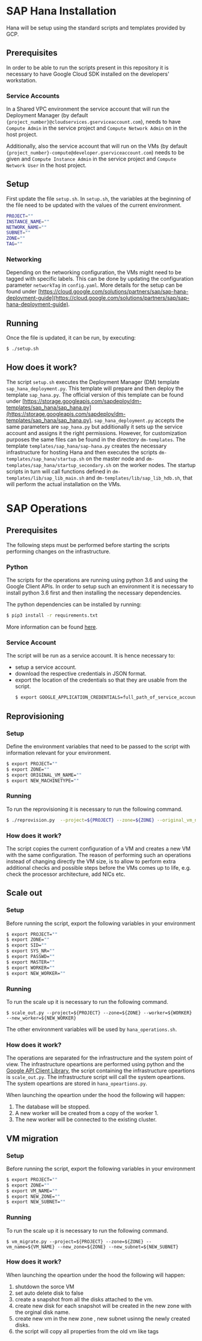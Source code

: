 # SAP Hana Installation
Hana will be setup using the standard scripts and templates provided by GCP.

## Prerequisites
In order to be able to run the scripts present in this repository it is necessary to have Google Cloud SDK installed on the developers' workstation.

### Service Accounts
In a Shared VPC environment the service account that will run the Deployment Manager (by default `{project_number}@cloudservices.gserviceaccount.com`), needs to have `Compute Admin` in the service project and `Compute Network Admin` on in the host project.

Additionally, also the service account that will run on the VMs (by default `{project_number}-compute@developer.gserviceaccount.com`) needs to be given  and `Compute Instance Admin` in the service project and `Compute Network User` in the host project.

## Setup
First update the file `setup.sh`. 
In `setup.sh`, the variables at the beginning of the file need to be updated with the values of the current environment.
```bash
PROJECT=""
INSTANCE_NAME=""
NETWORK_NAME=""
SUBNET=""
ZONE=""
TAG=""
```

### Networking
Depending on the networking configuration, the VMs might need to be tagged with specific labels. This can be done by updating the configuration parameter `networkTag` in `config.yaml`. More details for the setup can be found under [https://cloud.google.com/solutions/partners/sap/sap-hana-deployment-guide](https://cloud.google.com/solutions/partners/sap/sap-hana-deployment-guide).

## Running
Once the file is updated, it can be run, by executing:
```bash
$ ./setup.sh
```

## How does it work?
The script `setup.sh` executes the Deployment Manager (DM) template `sap_hana_deployment.py`. This template will prepare and then deploy the template `sap_hana.py`. The official version of this template can be found under [https://storage.googleapis.com/sapdeploy/dm-templates/sap_hana/sap_hana.py](https://storage.googleapis.com/sapdeploy/dm-templates/sap_hana/sap_hana.py).
`sap_hana_deployment.py` accepts the same parameters are `sap_hana.py` but additionally it sets up the service account and assigns it the right permissions.
However, for customization purposes the same files can be found in the directory `dm-templates`.
The template `templates/sap_hana/sap-hana.py` creates the necessary infrastructure for hosting Hana and then executes the scripts `dm-templates/sap_hana/startup.sh` on the master node and `dm-templates/sap_hana/startup_secondary.sh` on the worker nodes. The startup scripts in turn will call functions defined in `dm-templates/lib/sap_lib_main.sh` and `dm-templates/lib/sap_lib_hdb.sh`, that will perform the actual installation on the VMs.

# SAP Operations

## Prerequisites
The following steps must be performed before starting the scripts performing changes on the infrastructure.

### Python

The scripts for the operations are running using python 3.6 and using the Google Client APIs.
In order to setup such an environment it is necessary to install python 3.6 first and then installing the necessary dependencies.

The python dependencies can be installed by running:
```bash
$ pip3 install -r requirements.txt
```

More information can be found [here](https://developers.google.com/api-client-library/python/start/installation).

### Service Account

The script will be run as a service account. It is hence necessary to:

* setup a service account.
* download the respective credentials in JSON format.
* export the location of the credentials so that they are usable from the script.
  ```bash
  $ export GOOGLE_APPLICATION_CREDENTIALS=full_path_of_service_account_credentials
  ```

## Reprovisioning
### Setup
Define the environment variables that need to be passed to the script with information relevant for your environment. 
```bash
$ export PROJECT=""
$ export ZONE=""
$ export ORIGINAL_VM_NAME=""
$ export NEW_MACHINETYPE=""
```
### Running
To run the reprovisioning it is necessary to run the following command. 
```bash
$ ./reprovision.py  --project=${PROJECT} --zone=${ZONE} --original_vm_name=${ORIGINAL_VM_NAME} --new_MachineType=${NEW_MACHINETYPE}
```
### How does it work?
The script copies the current configuration of a VM and creates a new VM with the same configuration. The reason of performing such an operations instead of changing directly the VM size, is to allow to perform extra additional checks and possible steps before the VMs comes up to life, e.g. check the processor architecture, add NICs etc.

## Scale out
### Setup
Before running the script, export the following variables in your environment
```bash
$ export PROJECT=""
$ export ZONE=""
$ export SID=""
$ export SYS_NR=""
$ export PASSWD=""
$ export MASTER=""
$ export WORKER=""
$ export NEW_WORKER=""
```

### Running
To run the scale up it is necessary to run the following command. 
```
$ scale_out.py --project=${PROJECT} --zone=${ZONE} --worker=${WORKER} --new_worker=${NEW_WORKER}
```

The other environment variables will be used by `hana_operations.sh`.

### How does it work?
The operations are separated for the infrastructure and the system point of view.
The infrastructure opeartions are performed using python and the [Google API Client Library](https://developers.google.com/api-client-library/python/), the script containing the infrastructure opeartions is `scale_out.py`. The infrastructure script will call the system opeartions.
The system opeartions are stored in `hana_opeartions.py`.

When launching the opeartion under the hood the following will happen:

1. The database will be stopped.
2. A new worker will be created from a copy of the worker 1.
3. The new worker will be connected to the existing cluster.

## VM migration
### Setup
Before running the script, export the following variables in your environment
```bash
$ export PROJECT=""
$ export ZONE=""
$ export VM_NAME=""
$ export NEW_ZONE=""
$ export NEW_SUBNET=""

```

### Running
To run the scale up it is necessary to run the following command. 
```
$ vm_migrate.py --project=${PROJECT} --zone=${ZONE} --vm_name=${VM_NAME} --new_zone=${ZONE} --new_subnet=${NEW_SUBNET}
```
### How does it work?

When launching the opeartion under the hood the following will happen:

1. shutdown the sorce VM
2. set auto delete disk to false 
3. create a snapshot from all the disks attached to the vm.
4. create new disk for each snapshot will be created in the new zone with the orginal disk name.
5. create new vm in the new zone , new subnet usinng the newly created disks.
6. the script will copy all properties from the old vm like tags 
